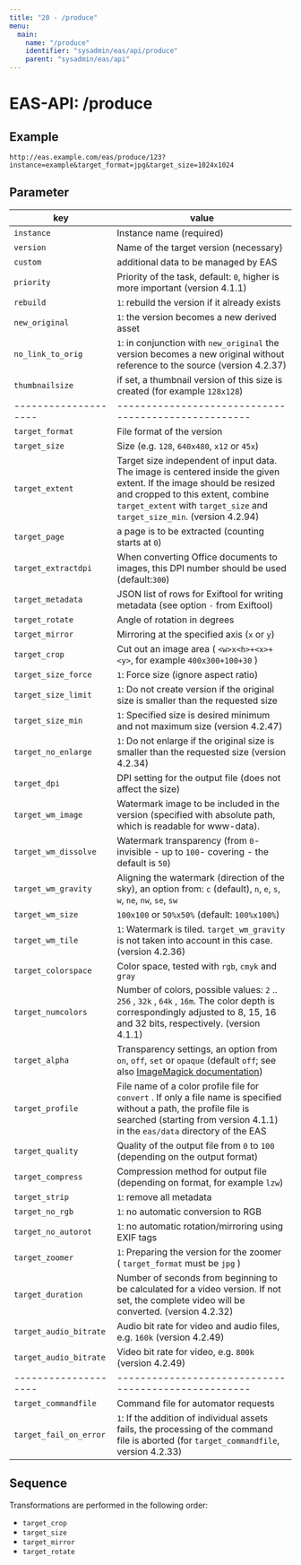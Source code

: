 ```yaml
---
title: "20 - /produce"
menu:
  main:
    name: "/produce"
    identifier: "sysadmin/eas/api/produce"
    parent: "sysadmin/eas/api"
---
```

#  EAS-API: /produce

##  Example

```url
http://eas.example.com/eas/produce/123?instance=example&target_format=jpg&target_size=1024x1024
```


##  Parameter


|key|value|
|---|---|
|`instance`| Instance name (required) |
|`version`| Name of the target version (necessary) |
|`custom`| additional data to be managed by EAS |
|`priority`| Priority of the task, default: `0`, higher is more important (version 4.1.1) |
|`rebuild`|`1`: rebuild the version if it already exists |
|`new_original`|`1`: the version becomes a new derived asset |
|`no_link_to_orig`|`1`: in conjunction with `new_original` the version becomes a new original without reference to the source (version 4.2.37) |
|`thumbnailsize`| if set, a thumbnail version of this size is created (for example `128x128`) |
| -------------------- | ---------------------------------------------------- |
|`target_format`| File format of the version |
|`target_size`| Size (e.g. `128`, `640x480`, `x12` or `45x`) |
|`target_extent`| Target size independent of input data. The image is centered inside the given extent. If the image should be resized and cropped to this extent, combine `target_extent` with `target_size` and `target_size_min`. (version 4.2.94) |
|`target_page`| a page is to be extracted (counting starts at `0`) |
|`target_extractdpi`| When converting Office documents to images, this DPI number should be used (default:`300`) |
|`target_metadata`| JSON list of rows for Exiftool for writing metadata (see option `-` from Exiftool) |
|`target_rotate`| Angle of rotation in degrees |
|`target_mirror`| Mirroring at the specified axis (`x` or `y`) |
|`target_crop`| Cut out an image area ( `<w>x<h>+<x>+<y>`, for example `400x300+100+30` ) |
|`target_size_force`|`1`: Force size (ignore aspect ratio) |
|`target_size_limit`|`1`: Do not create version if the original size is smaller than the requested size |
|`target_size_min`|`1`: Specified size is desired minimum and not maximum size (version 4.2.47) |
|`target_no_enlarge`|`1`: Do not enlarge if the original size is smaller than the requested size (version 4.2.34) |
|`target_dpi`| DPI setting for the output file (does not affect the size) |
|`target_wm_image`| Watermark image to be included in the version (specified with absolute path, which is readable for www-data). |
|`target_wm_dissolve`| Watermark transparency (from `0`- invisible - up to `100`- covering - the default is `50`) |
|`target_wm_gravity`| Aligning the watermark (direction of the sky), an option from: `c` (default), `n`, `e`, `s`, `w`, `ne`, `nw`, `se`, `sw` |
|`target_wm_size`|`100x100` or `50%x50%` (default: `100%x100%`) |
|`target_wm_tile`|`1`: Watermark is tiled. `target_wm_gravity` is not taken into account in this case. (version 4.2.36) |
|`target_colorspace`| Color space, tested with `rgb`, `cmyk` and `gray`|
|`target_numcolors`| Number of colors, possible values: `2` .. `256` , `32k` , `64k` , `16m`. The color depth is correspondingly adjusted to 8, 15, 16 and 32 bits, respectively. (version 4.1.1) |
|`target_alpha`| Transparency settings, an option from `on`, `off`, `set` or `opaque` (default `off`; see also [ImageMagick documentation](http://www.imagemagick.org/script/command-line-options.php#alpha)) |
|`target_profile`| File name of a color profile file for `convert` . If only a file name is specified without a path, the profile file is searched (starting from version 4.1.1) in the `eas/data` directory of the EAS |
|`target_quality`| Quality of the output file from `0` to `100` (depending on the output format) |
|`target_compress`| Compression method for output file (depending on format, for example `lzw`) |
|`target_strip`|`1`: remove all metadata |
|`target_no_rgb`|`1`: no automatic conversion to RGB |
|`target_no_autorot`|`1`: no automatic rotation/mirroring using EXIF tags |
|`target_zoomer`|`1`: Preparing the version for the zoomer ( `target_format` must be `jpg` ) |
|`target_duration`| Number of seconds from beginning to be calculated for a video version. If not set, the complete video will be converted. (version 4.2.32) |
|`target_audio_bitrate`| Audio bit rate for video and audio files, e.g. `160k` (version 4.2.49) |
|`target_audio_bitrate`| Video bit rate for video, e.g. `800k` (version 4.2.49) |
| -------------------- | ---------------------------------------------------- |
|`target_commandfile`| Command file for automator requests |
|`target_fail_on_error`|`1`: If the addition of individual assets fails, the processing of the command file is aborted (for `target_commandfile`, version 4.2.33) |

##  Sequence

Transformations are performed in the following order:



* `target_crop`
* `target_size`
* `target_mirror`
* `target_rotate`
